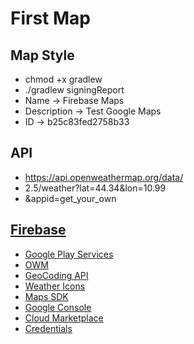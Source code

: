 # First Map

## Map Style

- chmod +x gradlew
- ./gradlew signingReport
- Name -> Firebase Maps
- Description -> Test Google Maps
- ID -> b25c83fed2758b33

## API

- https://api.openweathermap.org/data/
- 2.5/weather?lat=44.34&lon=10.99
- &appid=get_your_own

## [Firebase](https://console.firebase.google.com/u/0/project/firstmap-54770/overview)

- [Google Play Services](https://developer.android.com/studio/intro/update#sdk-manager)
- [OWM](https://openweathermap.org/)
- [GeoCoding API](https://openweathermap.org/api/geocoding-api)
- [Weather Icons](https://openweathermap.org/weather-conditions)
- [Maps SDK](https://developers.google.com/maps/documentation/android-sdk/overview)
- [Google Console](https://console.cloud.google.com/welcome?pli=1&project=bitrisedemo-8ffc6)
- [Cloud Marketplace](https://console.cloud.google.com/marketplace)
- [Credentials](https://console.cloud.google.com/apis/credentials?project=bitrisedemo-8ffc6)
